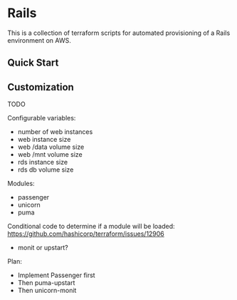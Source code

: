 # Rails

This is a collection of terraform scripts for automated provisioning of a Rails environment on AWS.

## Quick Start

## Customization

TODO

Configurable variables:
- number of web instances
- web instance size
- web /data volume size
- web /mnt volume size
- rds instance size
- rds db volume size

Modules:
- passenger
- unicorn
- puma

Conditional code to determine if a module will be loaded:
https://github.com/hashicorp/terraform/issues/12906

- monit or upstart?

Plan:
- Implement Passenger first
- Then puma-upstart
- Then unicorn-monit

